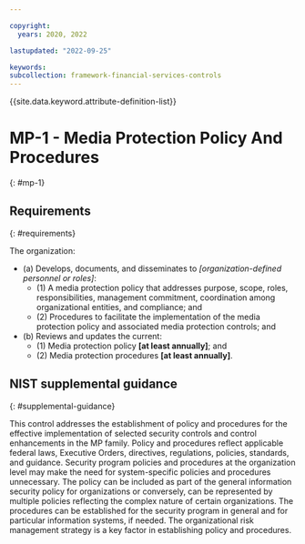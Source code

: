 ```yaml
---

copyright:
  years: 2020, 2022

lastupdated: "2022-09-25"

keywords: 
subcollection: framework-financial-services-controls
---
```


{{site.data.keyword.attribute-definition-list}}

         
# MP-1 - Media Protection Policy And Procedures
{: #mp-1}

## Requirements
{: #requirements}

The organization:

- (a) Develops, documents, and disseminates to _[organization-defined personnel or roles]_:
    - (1) A media protection policy that addresses purpose, scope, roles, responsibilities, management commitment, coordination among organizational entities, and compliance; and
    - (2) Procedures to facilitate the implementation of the media protection policy and associated media protection controls; and
- (b) Reviews and updates the current:
    - (1) Media protection policy __[at least annually]__; and
    - (2) Media protection procedures __[at least annually]__.

## NIST supplemental guidance
{: #supplemental-guidance}

This control addresses the establishment of policy and procedures for the effective implementation of selected security controls and control enhancements in the MP family. Policy and procedures reflect applicable federal laws, Executive Orders, directives, regulations, policies, standards, and guidance. Security program policies and procedures at the organization level may make the need for system-specific policies and procedures unnecessary. The policy can be included as part of the general information security policy for organizations or conversely, can be represented by multiple policies reflecting the complex nature of certain organizations. The procedures can be established for the security program in general and for particular information systems, if needed. The organizational risk management strategy is a key factor in establishing policy and procedures.



